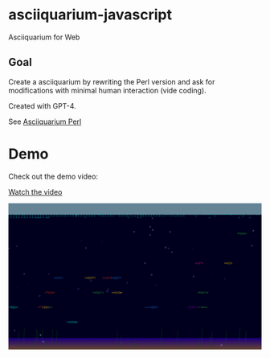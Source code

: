 # asciiquarium-javascript
Asciiquarium for Web

## Goal
Create a asciiquarium by rewriting the Perl version and ask for modifications with minimal human interaction (vide coding).

Created with GPT-4.

See [Asciiquarium Perl](https://github.com/cmatsuoka/asciiquarium/)

# Demo

Check out the demo video:

[Watch the video](https://youtu.be/n9V1CisknyE)

![Asciiquarium](https://github.com/danilo-favoratti/asciiquarium-javascript/blob/main/screenshot/screenshot.png?raw=true)


